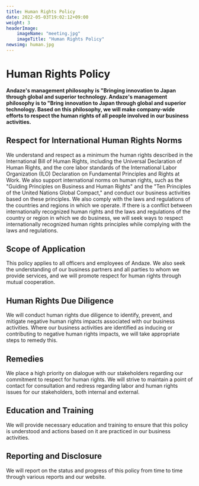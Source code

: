 ```yaml
---
title: Human Rights Policy
date: 2022-05-03T19:02:12+09:00
weight: 3
headerImage:
    imageName: "meeting.jpg"
    imageTitle: "Human Rights Policy"
newsimg: human.jpg
---
```

# Human Rights Policy

**Andaze's management philosophy is "Bringing innovation to Japan through global and superior technology. Andaze's management philosophy is to "Bring innovation to Japan through global and superior technology. Based on this philosophy, we will make company-wide efforts to respect the human rights of all people involved in our business activities.**

## Respect for International Human Rights Norms

We understand and respect as a minimum the human rights described in the International Bill of Human Rights, including the Universal Declaration of Human Rights, and the core labor standards of the International Labor Organization (ILO) Declaration on Fundamental Principles and Rights at Work. We also support international norms on human rights, such as the "Guiding Principles on Business and Human Rights" and the "Ten Principles of the United Nations Global Compact," and conduct our business activities based on these principles. We also comply with the laws and regulations of the countries and regions in which we operate. If there is a conflict between internationally recognized human rights and the laws and regulations of the country or region in which we do business, we will seek ways to respect internationally recognized human rights principles while complying with the laws and regulations.

## Scope of Application

This policy applies to all officers and employees of Andaze. We also seek the understanding of our business partners and all parties to whom we provide services, and we will promote respect for human rights through mutual cooperation.

## Human Rights Due Diligence

We will conduct human rights due diligence to identify, prevent, and mitigate negative human rights impacts associated with our business activities. Where our business activities are identified as inducing or contributing to negative human rights impacts, we will take appropriate steps to remedy this.

## Remedies

We place a high priority on dialogue with our stakeholders regarding our commitment to respect for human rights. We will strive to maintain a point of contact for consultation and redress regarding labor and human rights issues for our stakeholders, both internal and external.

## Education and Training

We will provide necessary education and training to ensure that this policy is understood and actions based on it are practiced in our business activities.

## Reporting and Disclosure

We will report on the status and progress of this policy from time to time through various reports and our website.